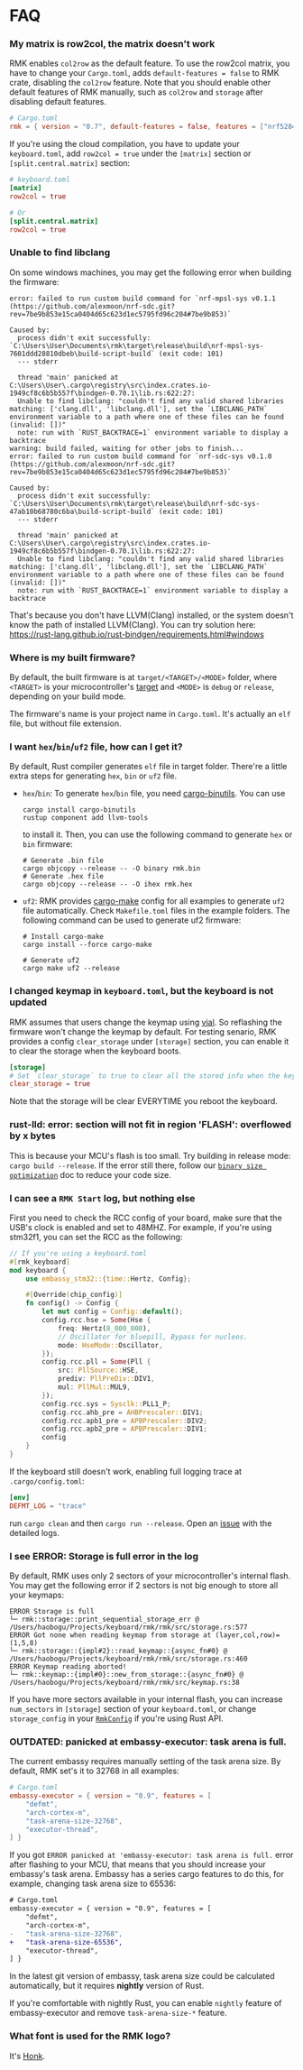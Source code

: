 # FAQ

### My matrix is row2col, the matrix doesn't work

RMK enables `col2row` as the default feature. To use the row2col matrix, you have to change your `Cargo.toml`, adds `default-features = false` to RMK crate, disabling the `col2row` feature. Note that you should enable other default features of RMK manually, such as `col2row` and `storage` after disabling default features.

```toml
# Cargo.toml
rmk = { version = "0.7", default-features = false, features = ["nrf52840_ble", "async_matrix"] }
```

If you're using the cloud compilation, you have to update your `keyboard.toml`, add `row2col = true` under the `[matrix]` section or `[split.central.matrix]` section:

```toml
# keyboard.toml
[matrix]
row2col = true

# Or
[split.central.matrix]
row2col = true
```

### Unable to find libclang

On some windows machines, you may get the following error when building the firmware:

```
error: failed to run custom build command for `nrf-mpsl-sys v0.1.1 (https://github.com/alexmoon/nrf-sdc.git?rev=7be9b853e15ca0404d65c623d1ec5795fd96c204#7be9b853)`

Caused by:
  process didn't exit successfully: `C:\Users\User\Documents\rmk\target\release\build\nrf-mpsl-sys-7601ddd28810dbeb\build-script-build` (exit code: 101)
  --- stderr

  thread 'main' panicked at C:\Users\User\.cargo\registry\src\index.crates.io-1949cf8c6b5b557f\bindgen-0.70.1\lib.rs:622:27:
  Unable to find libclang: "couldn't find any valid shared libraries matching: ['clang.dll', 'libclang.dll'], set the `LIBCLANG_PATH` environment variable to a path where one of these files can be found (invalid: [])"
  note: run with `RUST_BACKTRACE=1` environment variable to display a backtrace
warning: build failed, waiting for other jobs to finish...
error: failed to run custom build command for `nrf-sdc-sys v0.1.0 (https://github.com/alexmoon/nrf-sdc.git?rev=7be9b853e15ca0404d65c623d1ec5795fd96c204#7be9b853)`

Caused by:
  process didn't exit successfully: `C:\Users\User\Documents\rmk\target\release\build\nrf-sdc-sys-47ab10b68780c6ba\build-script-build` (exit code: 101)
  --- stderr

  thread 'main' panicked at C:\Users\User\.cargo\registry\src\index.crates.io-1949cf8c6b5b557f\bindgen-0.70.1\lib.rs:622:27:
  Unable to find libclang: "couldn't find any valid shared libraries matching: ['clang.dll', 'libclang.dll'], set the `LIBCLANG_PATH` environment variable to a path where one of these files can be found (invalid: [])"
  note: run with `RUST_BACKTRACE=1` environment variable to display a backtrace
```

That's because you don't have LLVM(Clang) installed, or the system doesn't know the path of installed LLVM(Clang). You can try solution here: <https://rust-lang.github.io/rust-bindgen/requirements.html#windows>

### Where is my built firmware?

By default, the built firmware is at `target/<TARGET>/<MODE>` folder, where `<TARGET>` is your microcontroller's [target](./2-2_local_compilation.md#_2-choose-your-hardware-and-install-the-target) and `<MODE>` is `debug` or `release`, depending on your build mode.

The firmware's name is your project name in `Cargo.toml`. It's actually an `elf` file, but without file extension.

### I want `hex`/`bin`/`uf2` file, how can I get it?

By default, Rust compiler generates `elf` file in target folder. There're a little extra steps for generating `hex`, `bin` or `uf2` file.

- `hex`/`bin`: To generate `hex`/`bin` file, you need [cargo-binutils](https://github.com/rust-embedded/cargo-binutils). You can use

  ```
  cargo install cargo-binutils
  rustup component add llvm-tools
  ```

  to install it. Then, you can use the following command to generate `hex` or `bin` firmware:

  ```
  # Generate .bin file
  cargo objcopy --release -- -O binary rmk.bin
  # Generate .hex file
  cargo objcopy --release -- -O ihex rmk.hex
  ```

- `uf2`: RMK provides [cargo-make](https://github.com/sagiegurari/cargo-make) config for all examples to generate `uf2` file automatically. Check `Makefile.toml` files in the example folders. The following command can be used to generate uf2 firmware:

  ```shell
  # Install cargo-make
  cargo install --force cargo-make

  # Generate uf2
  cargo make uf2 --release
  ```

### I changed keymap in `keyboard.toml`, but the keyboard is not updated

RMK assumes that users change the keymap using [vial](https://vial.rocks). So reflashing the firmware won't change the keymap by default. For testing senario, RMK provides a config `clear_storage` under `[storage]` section, you can enable it to clear the storage when the keyboard boots.

```toml
[storage]
# Set `clear_storage` to true to clear all the stored info when the keyboard boots
clear_storage = true
```

Note that the storage will be clear EVERYTIME you reboot the keyboard.

### rust-lld: error: section will not fit in region 'FLASH': overflowed by x bytes

This is because your MCU's flash is too small. Try building in release mode: `cargo build --release`. If the error still there, follow our [`binary size optimization`](/docs/features/binary_size_optimization.md) doc to reduce your code size.

### I can see a `RMK Start` log, but nothing else

First you need to check the RCC config of your board, make sure that the USB's clock is enabled and set to 48MHZ. For example, if you're using stm32f1, you can set the RCC as the following:

```rust
// If you're using a keyboard.toml
#[rmk_keyboard]
mod keyboard {
    use embassy_stm32::{time::Hertz, Config};

    #[Override(chip_config)]
    fn config() -> Config {
        let mut config = Config::default();
        config.rcc.hse = Some(Hse {
            freq: Hertz(8_000_000),
            // Oscillator for bluepill, Bypass for nucleos.
            mode: HseMode::Oscillator,
        });
        config.rcc.pll = Some(Pll {
            src: PllSource::HSE,
            prediv: PllPreDiv::DIV1,
            mul: PllMul::MUL9,
        });
        config.rcc.sys = Sysclk::PLL1_P;
        config.rcc.ahb_pre = AHBPrescaler::DIV1;
        config.rcc.apb1_pre = APBPrescaler::DIV2;
        config.rcc.apb2_pre = APBPrescaler::DIV1;
        config
    }
}
```

If the keyboard still doesn't work, enabling full logging trace at `.cargo/config.toml`:

```toml
[env]
DEFMT_LOG = "trace"
```

run `cargo clean` and then `cargo run --release`. Open an [issue](https://github.com/HaoboGu/rmk/issues) with the detailed logs.

### I see ERROR: Storage is full error in the log

By default, RMK uses only 2 sectors of your microcontroller's internal flash. You may get the following error if 2 sectors is not big enough to store all your keymaps:

```
ERROR Storage is full
└─ rmk::storage::print_sequential_storage_err @ /Users/haobogu/Projects/keyboard/rmk/rmk/src/storage.rs:577
ERROR Got none when reading keymap from storage at (layer,col,row)=(1,5,8)
└─ rmk::storage::{impl#2}::read_keymap::{async_fn#0} @ /Users/haobogu/Projects/keyboard/rmk/rmk/src/storage.rs:460
ERROR Keymap reading aborted!
└─ rmk::keymap::{impl#0}::new_from_storage::{async_fn#0} @ /Users/haobogu/Projects/keyboard/rmk/rmk/src/keymap.rs:38
```

If you have more sectors available in your internal flash, you can increase `num_sectors` in `[storage]` section of your `keyboard.toml`, or change `storage_config` in your [`RmkConfig`](https://docs.rs/rmk/latest/rmk/config/struct.RmkConfig.html) if you're using Rust API.

### OUTDATED: panicked at embassy-executor: task arena is full.

The current embassy requires manually setting of the task arena size. By default, RMK set's it to 32768 in all examples:

```toml
# Cargo.toml
embassy-executor = { version = "0.9", features = [
    "defmt",
    "arch-cortex-m",
    "task-arena-size-32768",
    "executor-thread",
] }
```

If you got `ERROR panicked at 'embassy-executor: task arena is full.` error after flashing to your MCU, that means that you should increase your embassy's task arena. Embassy has a series cargo features to do this, for example, changing task arena size to 65536:

```diff
# Cargo.toml
embassy-executor = { version = "0.9", features = [
    "defmt",
    "arch-cortex-m",
-   "task-arena-size-32768",
+   "task-arena-size-65536",
    "executor-thread",
] }
```

In the latest git version of embassy, task arena size could be calculated automatically, but it requires **nightly** version of Rust.

If you're comfortable with nightly Rust, you can enable `nightly` feature of embassy-executor and remove `task-arena-size-*` feature.

### What font is used for the RMK logo?

It's [Honk](https://fonts.google.com/specimen/Honk?categoryFilters=Technology:%2FTechnology%2FColor&preview.text=RMK).
